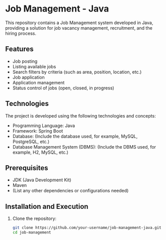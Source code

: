 # Job Management - Java

This repository contains a Job Management system developed in Java, providing a solution for job vacancy management, recruitment, and the hiring process.

## Features

- Job posting
- Listing available jobs
- Search filters by criteria (such as area, position, location, etc.)
- Job application
- Application management
- Status control of jobs (open, closed, in progress)

## Technologies

The project is developed using the following technologies and concepts:

- Programming Language: Java
- Framework: Spring Boot
- Database: (Include the database used, for example, MySQL, PostgreSQL, etc.)
- Database Management System (DBMS): (Include the DBMS used, for example, H2, MySQL, etc.)

## Prerequisites

- JDK (Java Development Kit)
- Maven
- (List any other dependencies or configurations needed)

## Installation and Execution

1. Clone the repository:

   ```bash
   git clone https://github.com/your-username/job-management-java.git
   cd job-management
   ```

   <!-- Additional steps for setting up and running the application can be added here as needed. -->
